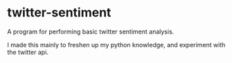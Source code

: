 # twitter-sentiment
A program for performing basic twitter sentiment analysis.

I made this mainly to freshen up my python knowledge, and experiment with the twitter api.
